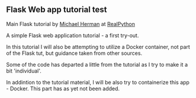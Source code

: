 Flask Web app tutorial test
---------------------------

Main Flask tutorial by [Michael Herman](https://www.youtube.com/playlist?list=PLLjmbh6XPGK4ISY747FUHXEl9lBxre4mM) at [RealPython](https://realpython.com/)

A simple Flask web application tutorial - a first try-out.

In this tutorial I will also be attempting to utilize a Docker container, not
part of the Flask tut, but guidance taken from other sources.

Some of the code has departed a little from the tutorial as I try to
make it a bit 'individual'.

In addintion to the tutorial material, I will be also try to
containerize this app - Docker. This part has as yet not been added.
